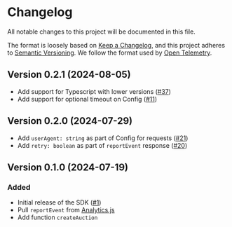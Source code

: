 # Changelog

All notable changes to this project will be documented in this file.

The format is loosely based on [Keep a Changelog](https://keepachangelog.com/en/1.0.0/),
and this project adheres to [Semantic Versioning](https://semver.org/spec/v2.0.0.html).
We follow the format used by [Open Telemetry](https://github.com/open-telemetry/opentelemetry-python/blob/main/CHANGELOG.md).

## Version 0.2.1 (2024-08-05)

- Add support for Typescript with lower versions ([#37](https://github.com/Topsort/topsort.js/pull/37))
- Add support for optional timeout on Config ([#11](https://github.com/Topsort/topsort.js/pull/11))

## Version 0.2.0 (2024-07-29)

- Add `userAgent: string` as part of Config for requests ([#21](https://github.com/Topsort/topsort.js/pull/21))
- Add `retry: boolean` as part of `reportEvent` response ([#20](https://github.com/Topsort/topsort.js/pull/20))

## Version 0.1.0 (2024-07-19)

### Added

- Initial release of the SDK ([#1](https://github.com/Topsort/topsort.js/pull/1))
- Pull `reportEvent` from [Analytics.js](https://github.com/Topsort/analytics.js)
- Add function `createAuction`

